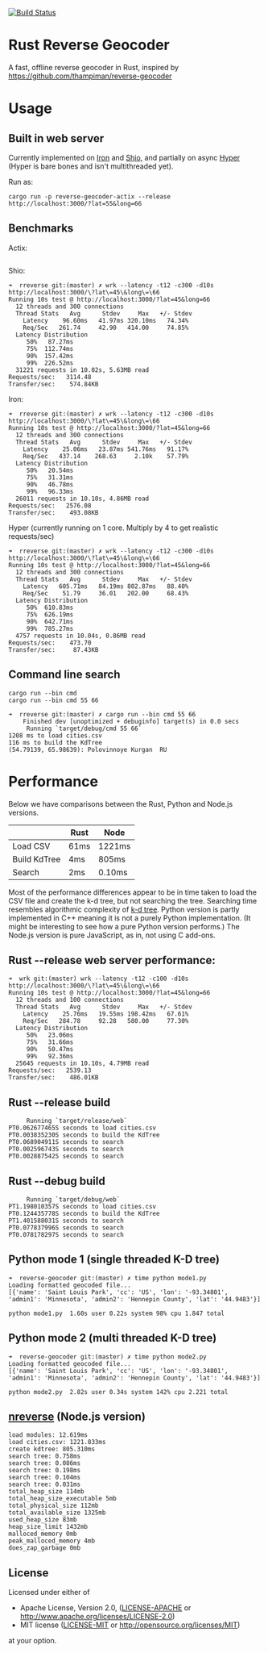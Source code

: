 [![Build Status](https://travis-ci.org/llambda/rust-reverse-geocoder.svg?branch=master)](https://travis-ci.org/llambda/rust-reverse-geocoder)

# Rust Reverse Geocoder
A fast, offline reverse geocoder in Rust, inspired by https://github.com/thampiman/reverse-geocoder

# Usage

## Built in web server

Currently implemented on [Iron](https://github.com/iron/iron) and [Shio](https://github.com/mehcode/shio-rs), and partially on async [Hyper](https://github.com/hyperium/hyper) (Hyper is bare bones and isn't multithreaded yet).

Run as:

```
cargo run -p reverse-geocoder-actix --release
http://localhost:3000/?lat=55&long=66
```

## Benchmarks 

Actix:

```

```

Shio:

```
➜  rreverse git:(master) ✗ wrk --latency -t12 -c300 -d10s http://localhost:3000/\?lat\=45\&long\=\66
Running 10s test @ http://localhost:3000/?lat=45&long=66
  12 threads and 300 connections
  Thread Stats   Avg      Stdev     Max   +/- Stdev
    Latency    96.60ms   41.97ms 320.10ms   74.34%
    Req/Sec   261.74     42.90   414.00     74.85%
  Latency Distribution
     50%   87.27ms
     75%  112.74ms
     90%  157.42ms
     99%  226.52ms
  31221 requests in 10.02s, 5.63MB read
Requests/sec:   3114.48
Transfer/sec:    574.84KB
```

Iron:

```
➜  rreverse git:(master) ✗ wrk --latency -t12 -c300 -d10s http://localhost:3000/\?lat\=45\&long\=\66
Running 10s test @ http://localhost:3000/?lat=45&long=66
  12 threads and 300 connections
  Thread Stats   Avg      Stdev     Max   +/- Stdev
    Latency    25.06ms   23.87ms 541.76ms   91.17%
    Req/Sec   437.14    268.63     2.10k    57.79%
  Latency Distribution
     50%   20.54ms
     75%   31.31ms
     90%   46.78ms
     99%   96.33ms
  26011 requests in 10.10s, 4.86MB read
Requests/sec:   2576.08
Transfer/sec:    493.08KB
```

Hyper (currently running on 1 core. Multiply by 4 to get realistic requests/sec)
```
➜  rreverse git:(master) ✗ wrk --latency -t12 -c300 -d10s http://localhost:3000/\?lat\=45\&long\=\66
Running 10s test @ http://localhost:3000/?lat=45&long=66
  12 threads and 300 connections
  Thread Stats   Avg      Stdev     Max   +/- Stdev
    Latency   605.71ms   84.19ms 802.87ms   88.40%
    Req/Sec    51.79     36.01   202.00     68.43%
  Latency Distribution
     50%  610.83ms
     75%  626.19ms
     90%  642.71ms
     99%  785.27ms
  4757 requests in 10.04s, 0.86MB read
Requests/sec:    473.70
Transfer/sec:     87.43KB
```

## Command line search

```
cargo run --bin cmd
cargo run --bin cmd 55 66
```

```
➜  rreverse git:(master) ✗ cargo run --bin cmd 55 66
    Finished dev [unoptimized + debuginfo] target(s) in 0.0 secs
     Running `target/debug/cmd 55 66`
1208 ms to load cities.csv
116 ms to build the KdTree
(54.79139, 65.98639): Polovinnoye Kurgan  RU
```

# Performance

Below we have comparisons between the Rust, Python and Node.js versions.

|              | Rust | Node   |
|--------------|------|--------|
| Load CSV     | 61ms | 1221ms |
| Build KdTree | 4ms  | 805ms  |
| Search       | 2ms  | 0.10ms |

Most of the performance differences appear to be in time taken to load the CSV file and create the k-d tree, but not searching the tree. Searching time resembles algorithmic complexity of [k-d tree](https://en.wikipedia.org/wiki/K-d_tree). Python version is partly implemented in C++ meaning it is not a purely Python implementation. (It might be interesting to see how a pure Python version performs.) The Node.js version is pure JavaScript, as in, not using C add-ons.

## Rust --release web server performance:

```
➜  wrk git:(master) wrk --latency -t12 -c100 -d10s http://localhost:3000/\?lat\=45\&long\=\66
Running 10s test @ http://localhost:3000/?lat=45&long=66
  12 threads and 100 connections
  Thread Stats   Avg      Stdev     Max   +/- Stdev
    Latency    25.76ms   19.55ms 198.42ms   67.61%
    Req/Sec   284.78     92.28   580.00     77.30%
  Latency Distribution
     50%   23.06ms
     75%   31.66ms
     90%   50.47ms
     99%   92.36ms
  25645 requests in 10.10s, 4.79MB read
Requests/sec:   2539.13
Transfer/sec:    486.01KB
```

## Rust --release build

```
     Running `target/release/web`
PT0.062677465S seconds to load cities.csv
PT0.003835230S seconds to build the KdTree
PT0.068904911S seconds to search
PT0.002596743S seconds to search
PT0.002887542S seconds to search

```

## Rust --debug build

```
     Running `target/debug/web`
PT1.198010357S seconds to load cities.csv
PT0.124435778S seconds to build the KdTree
PT1.401588031S seconds to search
PT0.077837996S seconds to search
PT0.078178297S seconds to search

```

## Python mode 1 (single threaded K-D tree)

```
➜  reverse-geocoder git:(master) ✗ time python mode1.py
Loading formatted geocoded file...
[{'name': 'Saint Louis Park', 'cc': 'US', 'lon': '-93.34801', 'admin1': 'Minnesota', 'admin2': 'Hennepin County', 'lat': '44.9483'}]

python mode1.py  1.60s user 0.22s system 98% cpu 1.847 total
```

## Python mode 2 (multi threaded K-D tree)

```
➜  reverse-geocoder git:(master) ✗ time python mode2.py
Loading formatted geocoded file...
[{'name': 'Saint Louis Park', 'cc': 'US', 'lon': '-93.34801', 'admin1': 'Minnesota', 'admin2': 'Hennepin County', 'lat': '44.9483'}]

python mode2.py  2.82s user 0.34s system 142% cpu 2.221 total
```

## [nreverse](https://github.com/llambda/nreverse) (Node.js version)

```
load modules: 12.619ms
load cities.csv: 1221.833ms
create kdtree: 805.310ms
search tree: 0.758ms
search tree: 0.086ms
search tree: 0.198ms
search tree: 0.104ms
search tree: 0.031ms
total_heap_size 114mb
total_heap_size_executable 5mb
total_physical_size 112mb
total_available_size 1325mb
used_heap_size 83mb
heap_size_limit 1432mb
malloced_memory 0mb
peak_malloced_memory 4mb
does_zap_garbage 0mb

```

## License

Licensed under either of

 * Apache License, Version 2.0, ([LICENSE-APACHE](LICENSE-APACHE) or http://www.apache.org/licenses/LICENSE-2.0)
 * MIT license ([LICENSE-MIT](LICENSE-MIT) or http://opensource.org/licenses/MIT)

at your option.


